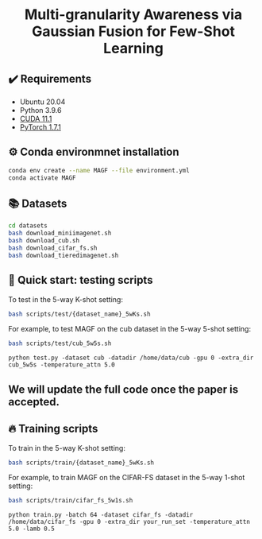 <div align="center">
  <h1>Multi-granularity Awareness via Gaussian Fusion for Few-Shot Learning</h1>
</div>



## :heavy_check_mark: Requirements
* Ubuntu 20.04
* Python 3.9.6
* [CUDA 11.1](https://developer.nvidia.com/cuda-toolkit)
* [PyTorch 1.7.1](https://pytorch.org)


## :gear: Conda environmnet installation
```bash
conda env create --name MAGF --file environment.yml
conda activate MAGF
```

## :books: Datasets
```bash
cd datasets
bash download_miniimagenet.sh
bash download_cub.sh
bash download_cifar_fs.sh
bash download_tieredimagenet.sh
```

## :pushpin: Quick start: testing scripts
To test in the 5-way K-shot setting:
```bash
bash scripts/test/{dataset_name}_5wKs.sh
```
For example, to test MAGF on the cub dataset in the 5-way 5-shot setting:
```bash
bash scripts/test/cub_5w5s.sh
```
```
python test.py -dataset cub -datadir /home/data/cub -gpu 0 -extra_dir cub_5w5s -temperature_attn 5.0 
```

## We will update the full code once the paper is accepted.

## :fire: Training scripts
To train in the 5-way K-shot setting:
```bash
bash scripts/train/{dataset_name}_5wKs.sh
```
For example, to train MAGF on the CIFAR-FS dataset in the 5-way 1-shot setting:
```bash
bash scripts/train/cifar_fs_5w1s.sh
```
```
python train.py -batch 64 -dataset cifar_fs -datadir /home/data/cifar_fs -gpu 0 -extra_dir your_run_set -temperature_attn 5.0 -lamb 0.5
```

